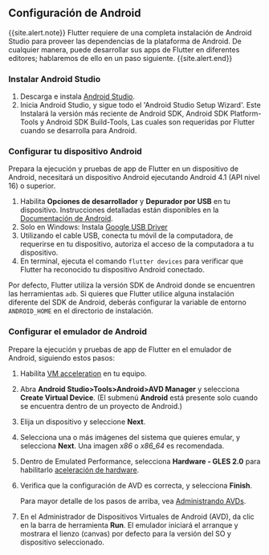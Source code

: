 ## Configuración de Android 

{{site.alert.note}}
  Flutter requiere de una completa instalación de Android Studio para proveer
  las dependencias de la plataforma de Android. De cualquier manera, puede desarrollar sus
  apps de Flutter en diferentes editores; hablaremos de ello en un paso siguiente.
{{site.alert.end}}

### Instalar Android Studio

1. Descarga e instala [Android Studio]({{site.android-dev}}/studio).
1. Inicia Android Studio, y sigue todo el 'Android Studio Setup Wizard'. Este
Instalará la versión más reciente de Android SDK, Android SDK Platform-Tools y 
Android SDK Build-Tools, Las cuales son requeridas por Flutter cuando se desarrolla para Android.

### Configurar tu dispositivo Android

Prepara la ejecución y pruebas de app de Flutter en un dispositivo de Android, necesitará
un dispositivo Android ejecutando Android 4.1 (API nivel 16) o superior.

1. Habilita **Opciones de desarrollador** y **Depurador por USB** en tu dispositivo. Instrucciones detalladas
 están disponibles en la [Documentación de Android]({{site.android-dev}}/studio/debug/dev-option).
1. Solo en Windows: Instala [Google USB Driver]({{site.android-dev}}/studio/run/win-usb)
1. Utilizando el cable USB, conecta tu móvil de la computadora, de requerirse en tu 
dispositivo, autoriza el acceso de la computadora a tu dispositivo.
1. En terminal, ejecuta el comando `flutter devices`  para verificar que Flutter ha reconocido 
tu dispositivo Android conectado.

Por defecto, Flutter utiliza la versión SDK de Android donde se encuentren las herramientas `adb`. Si
quieres que Flutter utilice alguna instalación diferente del SDK de Android, deberás configurar
la variable de entorno `ANDROID_HOME` en el directorio de instalación.

### Configurar el emulador de Android

Prepare la ejecución y pruebas de app de Flutter en el emulador de Android, siguiendo estos pasos:

1. Habilita [VM acceleration]({{site.android-dev}}/studio/run/emulator-acceleration) en tu equipo.
1. Abra **Android Studio>Tools>Android>AVD Manager** y selecciona
**Create Virtual Device**. (El submenú **Android** está presente solo
cuando se encuentra dentro de un proyecto de Android.)
1. Elija un dispositivo y seleccione **Next**.
1. Selecciona una o más imágenes del sistema que quieres emular,
   y selecciona **Next**. Una imagen _x86_ o _x86\_64_ es recomendada.
1. Dentro de Emulated Performance, selecciona **Hardware - GLES 2.0** para habilitarlo
[aceleración de hardware]({{site.android-dev}}/studio/run/emulator-acceleration).
1. Verifica que la configuración de AVD es correcta, y selecciona **Finish**.

   Para mayor detalle de los pasos de arriba, vea [Administrando AVDs]({{site.android-dev}}/studio/run/managing-avds.html).
1. En el Administrador de Dispositivos Virtuales de Android (AVD), da clic en la barra de herramienta **Run**.
   El emulador iniciará el arranque y mostrara el lienzo (canvas) por defecto para la versión del SO y dispositivo seleccionado.
